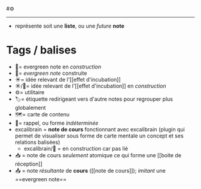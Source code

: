 #⚙️

---
- représente soit une **liste**, ou une *future* **note**
# Tags / balises
- 🌱= evergreen note en *construction*
- 🌲= *evergreen note* construite
- ☀️= idée relevant de l'[[effet d'incubation]]
- ☀️/🌱= idée relevant de l'[[effet d'incubation]] en *construction*
- ⚙️= utilitaire
- 🏷️= étiquette redirigeant vers d'autre notes pour regrouper plus globalement
- 🗺️= carte de contenu
- 📝= rappel, ou forme *indéterminée*
- excalibrain = **note de cours** fonctionnant avec excalibrain (plugin qui permet de visualiser sous forme de carte mentale un concept et ses relations balisées)
	- excalibrain/🚧 = en construction car pas lié
- 📥 = note de cours *seulement* atomique ce qui forme une [[boite de réception]]
- 📤 = note *résultante* de **cours** ([[note de cours]]); *imitant* une ==evergreen note==